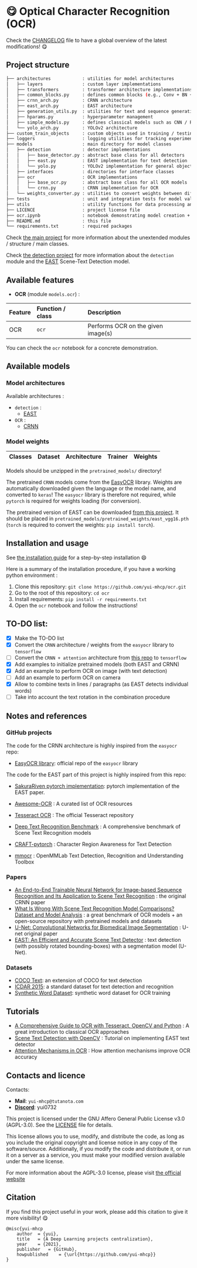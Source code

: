 # :yum: Optical Character Recognition (OCR)

Check the [CHANGELOG](https://github.com/yui-mhcp/yui-mhcp/blob/main/CHANGELOG.md) file to have a global overview of the latest modifications! :yum:

## Project structure

```bash
├── architectures            : utilities for model architectures
│   ├── layers               : custom layer implementations
│   ├── transformers         : transformer architecture implementations
│   ├── common_blocks.py     : defines common blocks (e.g., Conv + BN + ReLU)
│   ├── crnn_arch.py         : CRNN architecture
│   ├── east_arch.py         : EAST architecture
│   ├── generation_utils.py  : utilities for text and sequence generation
│   ├── hparams.py           : hyperparameter management
│   ├── simple_models.py     : defines classical models such as CNN / RNN / MLP and siamese
│   └── yolo_arch.py         : YOLOv2 architecture
├── custom_train_objects     : custom objects used in training / testing
├── loggers                  : logging utilities for tracking experiment progress
├── models                   : main directory for model classes
│   ├── detection            : detector implementations
│   │   ├── base_detector.py : abstract base class for all detectors
│   │   ├── east.py          : EAST implementation for text detection
│   │   └── yolo.py          : YOLOv2 implementation for general object detection
│   ├── interfaces           : directories for interface classes
│   ├── ocr                  : OCR implementations
│   │   ├── base_ocr.py      : abstract base class for all OCR models
│   │   └── crnn.py          : CRNN implementation for OCR
│   └── weights_converter.py : utilities to convert weights between different models
├── tests                    : unit and integration tests for model validation
├── utils                    : utility functions for data processing and visualization
├── LICENCE                  : project license file
├── ocr.ipynb                : notebook demonstrating model creation + OCR features
├── README.md                : this file
└── requirements.txt         : required packages
```

Check [the main project](https://github.com/yui-mhcp/base_dl_project) for more information about the unextended modules / structure / main classes. 

Check [the detection project](https://github.com/yui-mhcp/detection) for more information about the `detection` module and the [EAST](https://arxiv.org/abs/1704.03155) Scene-Text Detection model. 

## Available features

- **OCR** (module `models.ocr`) :

| Feature   | Function / class   | Description |
| :-------- | :---------------- | :---------- |
| OCR       | `ocr`  | Performs OCR on the given image(s)   |

You can check the `ocr` notebook for a concrete demonstration.

## Available models

### Model architectures

Available architectures : 
- `detection` :
    - [EAST](https://arxiv.org/abs/1704.03155)
- `OCR` :
    - [CRNN](https://arxiv.org/abs/1507.05717)

### Model weights

| Classes   | Dataset   | Architecture  | Trainer   | Weights   |
| :-------: | :-------: | :-----------: | :-------: | :-------: |

Models should be unzipped in the `pretrained_models/` directory!

The pretrained `CRNN` models come from the [EasyOCR](https://github.com/JaidedAI/EasyOCR) library. Weights are automatically downloaded given the language or the model name, and converted to `keras`! The `easyocr` library is therefore not required, while `pytorch` is required for weights loading (for conversion).

The pretrained version of EAST can be downloaded [from this project](https://github.com/SakuraRiven/EAST). It should be placed in `pretrained_models/pretrained_weights/east_vgg16.pth` (`torch` is required to convert the weights: `pip install torch`).

## Installation and usage

See [the installation guide](https://github.com/yui-mhcp/blob/master/INSTALLATION.md) for a step-by-step installation :smile:

Here is a summary of the installation procedure, if you have a working python environment :
1. Clone this repository: `git clone https://github.com/yui-mhcp/ocr.git`
2. Go to the root of this repository: `cd ocr`
3. Install requirements: `pip install -r requirements.txt`
4. Open the `ocr` notebook and follow the instructions!

## TO-DO list:

- [x] Make the TO-DO list
- [x] Convert the `CRNN` architecture / weights from the `easyocr` library to `tensorflow`
- [ ] Convert the `CRNN + attention` architecture from [this repo](https://github.com/clovaai/deep-text-recognition-benchmark) to `tensorflow`
- [x] Add examples to initialize pretrained models (both EAST and CRNN)
- [x] Add an example to perform OCR on image (with text detection)
- [ ] Add an example to perform OCR on camera
- [x] Allow to combine texts in lines / paragraphs (as EAST detects individual words)
- [ ] Take into account the text rotation in the combination procedure

## Notes and references 

### GitHub projects

The code for the CRNN architecture is highly inspired from the `easyocr` repo:
- [EasyOCR library](https://github.com/JaidedAI/EasyOCR): official repo of the `easyocr` library

The code for the EAST part of this project is highly inspired from this repo:
- [SakuraRiven pytorch implementation](https://github.com/SakuraRiven/EAST): pytorch implementation of the EAST paper.

- [Awesome-OCR](https://github.com/kba/awesome-ocr) : A curated list of OCR resources
- [Tesseract OCR](https://github.com/tesseract-ocr/tesseract) : The official Tesseract repository
- [Deep Text Recognition Benchmark](https://github.com/clovaai/deep-text-recognition-benchmark) : A comprehensive benchmark of Scene Text Recognition models
- [CRAFT-pytorch](https://github.com/clovaai/CRAFT-pytorch) : Character Region Awareness for Text Detection
- [mmocr](https://github.com/open-mmlab/mmocr) : OpenMMLab Text Detection, Recognition and Understanding Toolbox

### Papers

- [An End-to-End Trainable Neural Network for Image-based Sequence Recognition and Its Application to Scene Text Recognition](https://arxiv.org/abs/1507.05717) : the original CRNN paper
- [What Is Wrong With Scene Text Recognition Model Comparisons? Dataset and Model Analysis](https://arxiv.org/abs/1904.01906) : a great benchmark of OCR models + an open-source repository with pretrained models and datasets
- [U-Net: Convolutional Networks for Biomedical Image Segmentation](https://arxiv.org/abs/1505.04597) : U-net original paper
- [EAST: An Efficient and Accurate Scene Text Detector](https://arxiv.org/abs/1704.03155) : text detection (with possibly rotated bounding-boxes) with a segmentation model (U-Net).

### Datasets

- [COCO Text](https://vision.cornell.edu/se3/coco-text-2/): an extension of COCO for text detection
- [ICDAR 2015](https://rrc.cvc.uab.es/?ch=4): a standard dataset for text detection and recognition
- [Synthetic Word Dataset](https://www.robots.ox.ac.uk/~vgg/data/text/): synthetic word dataset for OCR training

## Tutorials

- [A Comprehensive Guide to OCR with Tesseract, OpenCV and Python](https://nanonets.com/blog/ocr-with-tesseract/) : A great introduction to classical OCR approaches
- [Scene Text Detection with OpenCV](https://www.pyimagesearch.com/2018/08/20/opencv-text-detection-east-text-detector/) : Tutorial on implementing EAST text detector
- [Attention Mechanisms in OCR](https://towardsdatascience.com/attention-in-neural-networks-e66920838742) : How attention mechanisms improve OCR accuracy


## Contacts and licence

Contacts:
- **Mail**: `yui-mhcp@tutanota.com`
- **[Discord](https://discord.com)**: yui0732

This project is licensed under the GNU Affero General Public License v3.0 (AGPL-3.0). See the [LICENSE](LICENSE) file for details.

This license allows you to use, modify, and distribute the code, as long as you include the original copyright and license notice in any copy of the software/source. Additionally, if you modify the code and distribute it, or run it on a server as a service, you must make your modified version available under the same license.

For more information about the AGPL-3.0 license, please visit [the official website](https://www.gnu.org/licenses/agpl-3.0.html)

## Citation

If you find this project useful in your work, please add this citation to give it more visibility! :yum:

```
@misc{yui-mhcp
    author  = {yui},
    title   = {A Deep Learning projects centralization},
    year    = {2021},
    publisher   = {GitHub},
    howpublished    = {\url{https://github.com/yui-mhcp}}
}
```